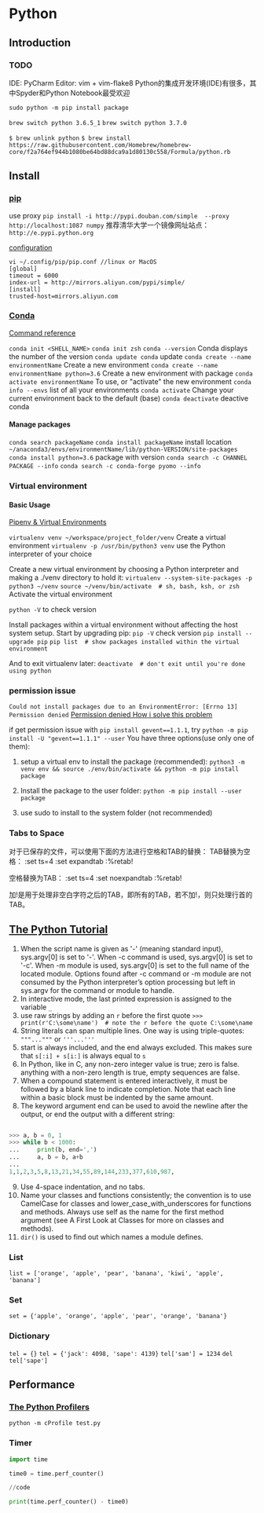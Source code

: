 # Python

## Introduction

### TODO

IDE: PyCharm
Editor: vim + vim-flake8
Python的集成开发环境(IDE)有很多，其中Spyder和Python Notebook最受欢迎

`sudo python -m pip install package`

`brew switch python 3.6.5_1`  `brew switch python 3.7.0`  

`$ brew unlink python`
`$ brew install https://raw.githubusercontent.com/Homebrew/homebrew-core/f2a764ef944b1080be64bd88dca9a1d80130c558/Formula/python.rb`

## Install

### [pip](https://pip.pypa.io/en/stable/user_guide/)

use proxy `pip install -i http://pypi.douban.com/simple  --proxy http://localhost:1087 numpy`
推荐清华大学一个镜像网址站点：`http://e.pypi.python.org`

[configuration](https://pip.pypa.io/en/stable/user_guide/#configuration)

``` shell
vi ~/.config/pip/pip.conf //linux or MacOS
[global]
timeout = 6000
index-url = http://mirrors.aliyun.com/pypi/simple/
[install]
trusted-host=mirrors.aliyun.com
```

### [Conda](https://conda.io/projects/conda/en/latest/user-guide/getting-started.html)

[Command reference](https://conda.io/projects/conda/en/latest/commands.html)

`conda init <SHELL_NAME>` `conda init zsh`
`conda --version` Conda displays the number of the version
`conda update conda` update
`conda create --name environmentName` Create a new environment
`conda create --name environmentName python=3.6` Create a new environment with package
`conda activate environmentName` To use, or "activate" the new environment
`conda info --envs` list of all your environments
`conda activate` Change your current environment back to the default (base)
`conda deactivate` deactive conda

#### Manage packages

`conda search packageName`
`conda install packageName` install location `~/anaconda3/envs/environmentName/lib/python-VERSION/site-packages`
`conda install python=3.6` package with version
`conda search -c CHANNEL PACKAGE --info` `conda search -c conda-forge pyomo --info`

### Virtual environment

#### Basic Usage

[Pipenv & Virtual Environments](https://docs.python-guide.org/dev/virtualenvs/)

`virtualenv venv ~/workspace/project_folder/venv` Create a virtual environment
`virtualenv -p /usr/bin/python3 venv` use the Python interpreter of your choice

Create a new virtual environment by choosing a Python interpreter and making a ./venv directory to hold it:
`virtualenv --system-site-packages -p python3 ~/venv`
`source ~/venv/bin/activate  # sh, bash, ksh, or zsh` Activate the virtual environment

`python -V` to check version

Install packages within a virtual environment without affecting the host system setup. Start by upgrading pip:
`pip -V` check version
`pip install --upgrade pip`
`pip list  # show packages installed within the virtual environment`

And to exit virtualenv later:
`deactivate  # don't exit until you're done using python`

### permission issue

`Could not install packages due to an EnvironmentError: [Errno 13] Permission denied`
[Permission denied How i solve this problem](https://github.com/googlesamples/assistant-sdk-python/issues/236)

if get permission issue with `pip install gevent==1.1.1`, try `python -m pip install -U "gevent==1.1.1" --user`
You have three options(use only one of them):

1. setup a virtual env to install the package (recommended): `python3 -m venv env && source ./env/bin/activate && python -m pip install package`

2. Install the package to the user folder: `python -m pip install --user package`

3. use sudo to install to the system folder (not recommended)

### Tabs to Space

 对于已保存的文件，可以使用下面的方法进行空格和TAB的替换：
TAB替换为空格：
:set ts=4
:set expandtab
:%retab!

空格替换为TAB：
:set ts=4
:set noexpandtab
:%retab!

加!是用于处理非空白字符之后的TAB，即所有的TAB，若不加!，则只处理行首的TAB。

## [The Python Tutorial](https://docs.python.org/3.5/tutorial/ )

1. When the script name is given as '-' (meaning standard input), sys.argv[0] is set to '-'. When -c command is used, sys.argv[0] is set to '-c'. When -m module is used, sys.argv[0] is set to the full name of the located module. Options found after -c command or -m module are not consumed by the Python interpreter’s option processing but left in sys.argv for the command or module to handle.
2. In interactive mode, the last printed expression is assigned to the variable `_`
3. use raw strings by adding an `r` before the first quote  `>>> print(r'C:\some\name')  # note the r before the quote C:\some\name`
4. String literals can span multiple lines. One way is using triple-quotes: `"""..."""` or `'''...'''`
5. start is always included, and the end always excluded. This makes sure that `s[:i] + s[i:]` is always equal to `s`
6. In Python, like in C, any non-zero integer value is true; zero is false. anything with a non-zero length is true, empty sequences are false.
7. When a compound statement is entered interactively, it must be followed by a blank line to indicate completion. Note that each line within a basic block must be indented by the same amount.
8. The keyword argument end can be used to avoid the newline after the output, or end the output with a different string:

``` python

>>> a, b = 0, 1
>>> while b < 1000:
...     print(b, end=',')
...     a, b = b, a+b
...
1,1,2,3,5,8,13,21,34,55,89,144,233,377,610,987,
```

9. Use 4-space indentation, and no tabs.
10. Name your classes and functions consistently; the convention is to use CamelCase for classes and lower_case_with_underscores for functions and methods. Always use self as the name for the first method argument (see A First Look at Classes for more on classes and methods).
11. `dir()` is used to find out which names a module defines.

### List

`list = ['orange', 'apple', 'pear', 'banana', 'kiwi', 'apple', 'banana']`

### Set

`set = {'apple', 'orange', 'apple', 'pear', 'orange', 'banana'}`

### Dictionary

`tel = {}`
`tel = {'jack': 4098, 'sape': 4139}`
`tel['sam'] = 1234`
`del tel['sape']`

## Performance

### [The Python Profilers](https://docs.python.org/3/library/profile.html)

`python -m cProfile test.py`

### Timer

```python
import time

time0 = time.perf_counter()

//code

print(time.perf_counter() - time0)

```
